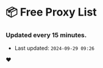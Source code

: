 # :package: Free Proxy List
### Updated every 15 minutes.

- Last updated: `2024-09-29 09:26`

:heart:
